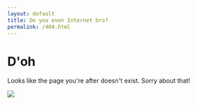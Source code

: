 ```yaml
---
layout: default
title: Do you even Internet bro?
permalink: /404.html
---
```


# D'oh
Looks like the page you're after doesn't exist.
Sorry about that!

![](http://sierrahouk.files.wordpress.com/2013/06/tumblr_m9ga1spf7n1r8yo2fo1_500.jpg)
